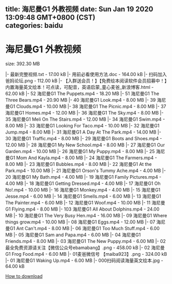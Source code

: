 
title: 海尼曼G1 外教视频
date: Sun Jan 19 2020 13:09:48 GMT+0800 (CST)    
categories: baidu
---

# 海尼曼G1 外教视频
size: 392.30 MB
 
 
|- 最新完整视频.txt - 17.00 kB
|- 用前必看使用方法.doc - 164.00 kB
|- 扫码加入爸妈论坛.png - 112.00 kB
|- 【入群送会员！】【免费绘本阅读软件会员招募中！】内置海量英文绘本！可点读，可配音，英语启蒙_童心麦爸_新浪博客.html - 62.00 kB
|- 52 海尼曼G1 The Puppets.mp4 - 18.20 MB
|- 51 海尼曼G1 The Three Bears.mp4 - 20.90 MB
|- 40 海尼曼G1 Look.mp4 - 8.00 MB
|- 39 海尼曼G1 Clouds.mp4 - 10.00 MB
|- 38 海尼曼G1 The Picnic.mp4 - 8.00 MB
|- 37 海尼曼G1 Homes.mp4 - 12.00 MB
|- 36 海尼曼G1 The Sky.mp4 - 8.00 MB
|- 35 海尼曼G1 Meli On The Stairs.mp4 - 12.00 MB
|- 34 海尼曼G1 Swim.mp4 - 8.00 MB
|- 33 海尼曼G1 Looking For Taco.mp4 - 10.00 MB
|- 32 海尼曼G1 Jump.mp4 - 8.00 MB
|- 31 海尼曼G1 A Day At The Park.mp4 - 14.00 MB
|- 30 海尼曼G1 Traffic.mp4 - 8.00 MB
|- 29 海尼曼G1 Boots and Shoes.mp4 - 12.00 MB
|- 28 海尼曼G1 My New School.mp4 - 8.00 MB
|- 27 海尼曼G1 Our Garden.mp4 - 10.00 MB
|- 26 海尼曼G1 My Puppy.mp4 - 8.00 MB
|- 25 海尼曼G1 Mom And Kayla.mp4 - 8.00 MB
|- 24 海尼曼G1 The Farmers.mp4 - 8.00 MB
|- 23 海尼曼G1 Bubbles.mp4 - 8.00 MB
|- 22 海尼曼G1 At the Park.mp4 - 10.00 MB
|- 21 海尼曼G1 Orson's Tummy Ache.mp4 - 4.00 MB
|- 20 海尼曼G1 My Bath.mp4 - 4.00 MB
|- 19 海尼曼G1 Family Pictures.mp4 - 4.00 MB
|- 18 海尼曼G1 Getting Dressed.mp4 - 4.00 MB
|- 17 海尼曼G1 Oh No!.mp4 - 10.00 MB
|- 16 海尼曼G1 Monkey.mp4 - 4.00 MB
|- 15 海尼曼G1 Jesse.mp4 - 6.00 MB
|- 14 海尼曼G1 Smells.mp4 - 6.00 MB
|- 13 海尼曼G1 The Painter.mp4 - 6.00 MB
|- 12 海尼曼G1 Woof.mp4 - 10.00 MB
|- 11 海尼曼G1 Flying.mp4 - 8.00 MB
|- 103 海尼曼G1 All About Dolphins.mp4 - 24.00 MB
|- 10 海尼曼G1 The Very Busy Hen.mp4 - 16.00 MB
|- 09 海尼曼G1 Where things grow.mp4 - 10.00 MB
|- 08 海尼曼G1 Eggs.mp4 - 12.00 MB
|- 07 海尼曼G1 Ant Can't.mp4 - 8.00 MB
|- 06 海尼曼G1 Too Much Stuff.mp4 - 6.00 MB
|- 05 海尼曼G1 Sam and Papa.mp4 - 6.00 MB
|- 04 海尼曼G1 Friends.mp4 - 8.00 MB
|- 03 海尼曼G1 The New Puppy.mp4 - 6.00 MB
|- 02最全免费资源请关注【微信公众号ebamabang】.png - 458.00 kB
|- 02 海尼曼G1 Frog Food.mp4 - 6.00 MB
|- 01麦爸微信号 【maiba923】.png - 324.00 kB
|- 01 海尼曼G1 Waking Up.mp4 - 6.00 MB
|- 000扫码阅读海量英文绘本.jpg - 64.00 kB

[How to download](https://bpcam.bemobtrk.com/go/2ceec3aa-1ca2-46d6-b9ff-aaa5c184517c?jno=931)